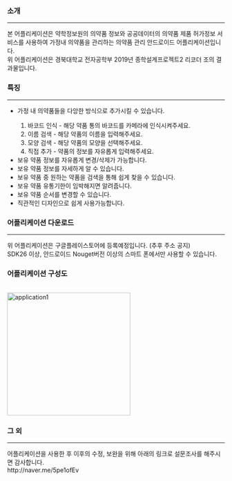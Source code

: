 <h3>소개</h3><hr>
본 어플리케이션은 약학정보원의 의약품 정보와 공공데이터의 의약품 제품 허가정보 서비스를 사용하여 가정내 의약품을 관리하는 의약품 관리 안드로이드 어플리케이션입니다.<br>
위 어플리케이션은 경북대학교 전자공학부 2019년 종학설계프로젝트2 리코더 조의 결과물입니다. <br>
<h3>특징</h3><hr>
<ul>
  <li>가정 내 의약품들을 다앙한 방식으로 추가시킬 수 있습니다.</li>
  <ol> <li>바코드 인식 - 해당 약품 통의 바코드를 카메라에 인식시켜주세요.</li> 
    <li>이름 검색 - 해당 약품의 이름을 입력해주세요.</li>
    <li>모양 검색 - 해당 약품의 모양을 선택해주세요.</li>
  <li>직접 추가 - 약품의 정보를 자유롭게 입력해주세요.</li></ol>
  <li>보유 약품 정보를 자유롭게 변경/삭제가 가능합니다. </li>
  <li>보유 약품 정보를 자세하게 알 수 있습니다. </li>
  <li>보유 약품 중 원하는 약품을 검색을 통해 쉽게 찾을 수 있습니다.</li>
  <li>보유 약품 유통기한이 임박해지면 알려줍니다. </li>
  <li>보유 약품 순서를 변경할 수 있습니다.</li>
  <li>직관적인 디자인으로 쉽게 사용가능합니다. </li>
</ul>
<h3>어플리케이션 다운로드 </h3><hr>
위 어플리케이션은 구글플레이스토어에 등록예정입니다. (추후 주소 공지)<br>
SDK26 이상, 안드로이드 Nouget버전 이상의 스마트 폰에서만 사용할 수 있습니다.
  <h3>어플리케이션 구성도</h3><br>
<img width="285" alt="application1" src="https://user-images.githubusercontent.com/44870231/58951970-7c99a400-87cd-11e9-9037-bea97c47ad04.png">
<h3>그 외</h3><hr>
어플리케이션을 사용한 후 이후의 수정, 보완을 위해 아래의 링크로 설문조사를 해주시면 감사합니다.<br> 
http://naver.me/5pe1ofEv 
